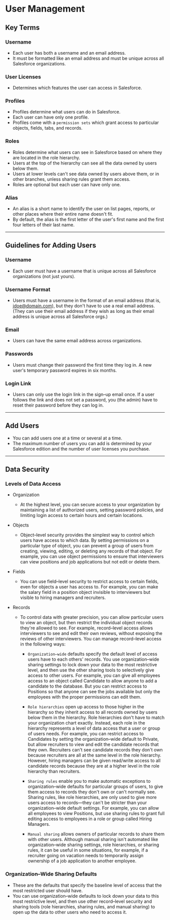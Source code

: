 # User Management

## Key Terms
### Username
- Each user has both a username and an email address.
- It must be formatted like an email address and must be unique across all Salesforce organizations.

### User Licenses
- Determines which features the user can access in Salesforce.

### Profiles
- Profiles determine what users can do in Salesforce. 
- Each user can have only one profile.
- Profiles come with a `permission sets` which grant access to particular objects, fields, tabs, and records. 

### Roles
- Roles determine what users can see in Salesforce based on where they are located in the role hierarchy.
- Users at the top of the hierarchy can see all the data owned by users below them.
- Users at lower levels can't see data owned by users above them, or in other branches, unless sharing rules grant them access.
- Roles are optional but each user can have only one.

### Alias
- An alias is a short name to identify the user on list pages, reports, or other places where their entire name doesn't fit.
- By default, the alias is the first letter of the user's first name and the first four letters of their last name.

---

## Guidelines for Adding Users

### Username
- Each user must have a username that is unique across all Salesforce organizations (not just yours).

### Username Format
- Users must have a username in the format of an email address (that is, jdoe@domain.com), but they don't have to use a real email address. (They can use their email address if they wish as long as their email address is unique across all Salesforce orgs.)

### Email
- Users can have the same email address across organizations.

### Passwords
- Users must change their password the first time they log in. A new user's temporary password expires in six months.

### Login Link
- Users can only use the login link in the sign–up email once. If a user follows the link and does not set a password, you (the admin) have to reset their password before they can log in.

---

## Add Users
- You can add users one at a time or several at a time.
- The maximum number of users you can add is determined by your Salesforce edition and the number of user licenses you purchase.


---

## Data Security

### Levels of Data Access

- Organization
  - At the highest level, you can secure access to your organization by maintaining a list of authorized users, setting password policies, and limiting login access to certain hours and certain locations.

- Objects
  - Object–level security provides the simplest way to control which users have access to which data. By setting permissions on a particular type of object, you can prevent a group of users from creating, viewing, editing, or deleting any records of that object. For example, you can use object permissions to ensure that interviewers can view positions and job applications but not edit or delete them.

- Fields
  - You can use field–level security to restrict access to certain fields, even for objects a user has access to. For example, you can make the salary field in a position object invisible to interviewers but visible to hiring managers and recruiters.

- Records
  - To control data with greater precision, you can allow particular users to view an object, but then restrict the individual object records they're allowed to see. For example, record–level access allows interviewers to see and edit their own reviews, without exposing the reviews of other interviewers. You can manage record–level access in the following ways:

    - `Organization–wide` defaults specify the default level of access users have to each others' records. You use organization–wide sharing settings to lock down your data to the most restrictive level, and then use the other sharing tools to selectively give access to other users. For example, you can give all employees access to an object called Candidate to allow anyone to add a candidate to the database. But you can restrict access to Positions so that anyone can see the jobs available but only the employees with the proper permissions can edit them.

    - `Role hierarchies` open up access to those higher in the hierarchy so they inherit access to all records owned by users below them in the hierarchy. Role hierarchies don't have to match your organization chart exactly. Instead, each role in the hierarchy represents a level of data access that a user or group of users needs. For example, you can restrict access to Candidates by setting the organization–wide default to Private, but allow recruiters to view and edit the candidate records that they own. Recruiters can't see candidate records they don't own because recruiters are all at the same level in the role hierarchy. However, hiring managers can be given read/write access to all candidate records because they are at a higher level in the role hierarchy than recruiters.

    - `Sharing rules` enable you to make automatic exceptions to organization–wide defaults for particular groups of users, to give them access to records they don't own or can't normally see. Sharing rules, like role hierarchies, are only used to give more users access to records—they can't be stricter than your organization–wide default settings. For example, you can allow all employees to view Positions, but use sharing rules to grant full editing access to employees in a role or group called Hiring Managers.

    - `Manual sharing` allows owners of particular records to share them with other users. Although manual sharing isn't automated like organization–wide sharing settings, role hierarchies, or sharing rules, it can be useful in some situations, for example, if a recruiter going on vacation needs to temporarily assign ownership of a job application to another employee.


### Organization–Wide Sharing Defaults
- These are the defaults that specify the baseline level of access that the most restricted user should have.
- You can use organization–wide defaults to lock down your data to this most restrictive level, and then use other record–level security and sharing tools (role hierarchies, sharing rules, and manual sharing) to open up the data to other users who need to access it.

